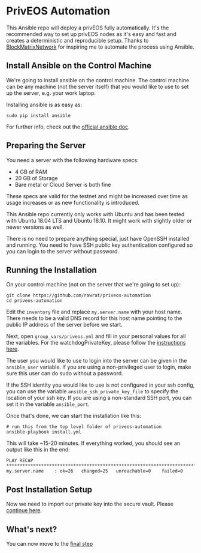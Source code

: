 # PrivEOS Automation

This Ansible repo will deploy a privEOS fully automatically. It's the recommended way to set up privEOS nodes as it's easy and fast and creates a deterministic and reproducible setup. Thanks to [BlockMatrixNetwork](https://github.com/BlockMatrixNetwork/eos-mainnet) for inspiring me to automate the process using Ansible.

## Install Ansible on the Control Machine

We're going to install ansible on the control machine. The control machine can be any machine (not the server itself) that you would like to use to set up the server, e.g. your work laptop. 

Installing ansible is as easy as:

```
sudo pip install ansible
```

For further info, check out the [official ansible doc](https://docs.ansible.com/ansible/latest/installation_guide/intro_installation.html#installing-the-control-machine).

## Preparing the Server 
You need a server with the following hardware specs:

* 4 GB of RAM
* 20 GB of Storage
* Bare metal or Cloud Server is both fine

These specs are valid for the testnet and might be increased over time as usage increases or as new functionality is introduced.

This Ansible repo currently only works with Ubuntu and has been tested with Ubuntu 18.04 LTS and Ubuntu 18.10. It might work with slightly older or newer versions as well. 

There is no need to prepare anything special, just have OpenSSH installed and running. You need to have SSH public key authentication configured so you can login to the server without password. 

## Running the Installation
On your control machine (not on the server that we're going to set up):
    
    git clone https://github.com/rawrat/priveos-automation
    cd priveos-automation
    
Edit the ```inventory``` file and replace ```my.server.name``` with your host name. There needs to be a valid DNS record for this host name pointing to the public IP address of the server before we start.

Next, open ```group_vars/priveos.yml``` and fill in your personal values for all the variables. For the watchdogPrivateKey, please follow the [instructions here](https://github.com/rawrat/privEOS#add-watchdog-permission).

The user you would like to use to login into the server can be given in the `ansible_user` variable. If you are using a non-privileged user to login, make sure this user can do sudo without a password.

If the SSH identity you would like to use is not configured in your ssh config, you can use the variable ```ansible_ssh_private_key_file``` to specify the location of your ssh key. If you are using a non-standard SSH port, you can set it in the variable ```ansible_port```.

Once that's done, we can start the installation like this:
    
    # run this from the top level folder of priveos-automation 
    ansible-playbook install.yml
    
This will take ~15-20 minutes. If everything worked, you should see an output like this in the end:

```
PLAY RECAP ***********************************************************************************
my.server.name    : ok=26   changed=25   unreachable=0    failed=0 
```

## Post Installation Setup
Now we need to import our private key into the secure vault. Please [continue here](https://github.com/rawrat/priveos-encryption-service#usage).

## What's next?
You can now move to the [final step](https://github.com/rawrat/privEOS#registering-your-node)
